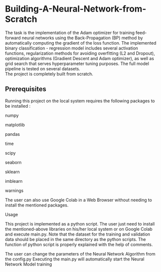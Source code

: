 # Building-A-Neural-Network-from-Scratch
The task is the implementation of the Adam optimizer for training feed-forward neural  networks using the Back-Propagation (BP) method by automatically computing 
the gradient  of the loss function. The implemented binary classification - regression model includes several  activation functions, regularization methods for 
avoiding overfitting (L2 and Dropout),  optimization algorithms (Gradient Descent and Adam optimizer), as well as grid search that  serves hyperparameter tuning 
purposes. The full model pipeline is tested on several datasets.  
The project is completely built from scratch.

Prerequisites
----------------------
Running this project on the local system requires the following packages to be installed :

numpy

matplotlib

pandas

time

scipy

seaborn

sklearn

imblearn

warnings

The user can also use Google Colab in a Web Browser without needing to install the mentioned packages.

Usage

This project is implemented as a python script. The user just need to install the mentioned-above libraries on his/her local system or on Google Colab and execute main.py. 
Note that the dataset for the training and validation data should be placed in the same directory as the python scripts.
The function of python script is properly explained with the help of comments.

The user can change the parameters of the Neural Network Algorithm from the config.py
Executing the main.py will automatically start the Neural Network Model training
